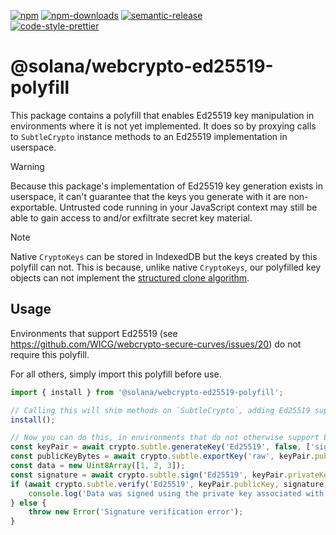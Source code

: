 [![npm][npm-image]][npm-url]
[![npm-downloads][npm-downloads-image]][npm-url]
[![semantic-release][semantic-release-image]][semantic-release-url]
<br />
[![code-style-prettier][code-style-prettier-image]][code-style-prettier-url]

[code-style-prettier-image]: https://img.shields.io/badge/code_style-prettier-ff69b4.svg?style=flat-square
[code-style-prettier-url]: https://github.com/prettier/prettier
[npm-downloads-image]: https://img.shields.io/npm/dm/@solana/webcrypto-ed25519-polyfill/rc.svg?style=flat
[npm-image]: https://img.shields.io/npm/v/@solana/webcrypto-ed25519-polyfill/rc.svg?style=flat
[npm-url]: https://www.npmjs.com/package/@solana/webcrypto-ed25519-polyfill/v/rc
[semantic-release-image]: https://img.shields.io/badge/%20%20%F0%9F%93%A6%F0%9F%9A%80-semantic--release-e10079.svg
[semantic-release-url]: https://github.com/semantic-release/semantic-release

# @solana/webcrypto-ed25519-polyfill

This package contains a polyfill that enables Ed25519 key manipulation in environments where it is not yet implemented. It does so by proxying calls to `SubtleCrypto` instance methods to an Ed25519 implementation in userspace.

> [!WARNING]
> Because this package's implementation of Ed25519 key generation exists in userspace, it can't guarantee that the keys you generate with it are non-exportable. Untrusted code running in your JavaScript context may still be able to gain access to and/or exfiltrate secret key material.

> [!NOTE]
> Native `CryptoKeys` can be stored in IndexedDB but the keys created by this polyfill can not. This is because, unlike native `CryptoKeys`, our polyfilled key objects can not implement the [structured clone algorithm](https://www.w3.org/TR/WebCryptoAPI/#cryptokey-interface-clone).

## Usage

Environments that support Ed25519 (see https://github.com/WICG/webcrypto-secure-curves/issues/20) do not require this polyfill.

For all others, simply import this polyfill before use.

```ts
import { install } from '@solana/webcrypto-ed25519-polyfill';

// Calling this will shim methods on `SubtleCrypto`, adding Ed25519 support.
install();

// Now you can do this, in environments that do not otherwise support Ed25519.
const keyPair = await crypto.subtle.generateKey('Ed25519', false, ['sign']);
const publicKeyBytes = await crypto.subtle.exportKey('raw', keyPair.publicKey);
const data = new Uint8Array([1, 2, 3]);
const signature = await crypto.subtle.sign('Ed25519', keyPair.privateKey, data);
if (await crypto.subtle.verify('Ed25519', keyPair.publicKey, signature, data)) {
    console.log('Data was signed using the private key associated with this public key');
} else {
    throw new Error('Signature verification error');
}
```
